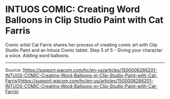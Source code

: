 # INTUOS COMIC: Creating Word Balloons in Clip Studio Paint with Cat Farris

Comic artist Cat Farris shares her process of creating comic art with Clip Studio Paint and an Intuos Comic tablet. Step 5 of 5 - Giving your character a voice. Adding word balloons.​

---
Source: [https://support.wacom.com/hc/en-us/articles/1500006266201-INTUOS-COMIC-Creating-Word-Balloons-in-Clip-Studio-Paint-with-Cat-Farris](https://support.wacom.com/hc/en-us/articles/1500006266201-INTUOS-COMIC-Creating-Word-Balloons-in-Clip-Studio-Paint-with-Cat-Farris)

